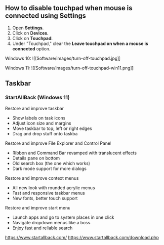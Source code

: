 
## How to disable touchpad when mouse is connected using Settings

1.  Open **Settings**.
2.  Click on **Devices**.
3.  Click on **Touchpad**.
4.  Under "Touchpad," clear the **Leave touchpad on when a mouse is connected** option.

Windows 10:
![[Software/images/turn-off-touchpad.jpg]]

Windows 11:
![[Software/images/turn-off-touchpad-win11.png]]

## Taskbar

### StartAllBack (Windows 11)

Restore and improve taskbar
-   Show labels on task icons
-   Adjust icon size and margins
-   Move taskbar to top, left or right edges
-   Drag and drop stuff onto taskba

Restore and improve File Explorer and Control Panel
-   Ribbon and Command Bar revamped with translucent effects
-   Details pane on bottom
-   Old search box (the one which works)
-   Dark mode support for more dialogs

Restore and improve context menus
-   All new look with rounded acrylic menus
-   Fast and responsive taskbar menus
-   New fonts, better touch support

Restore and improve start menu
-   Launch apps and go to system places in one click
-   Navigate dropdown menus like a boss
-   Enjoy fast and reliable search


https://www.startallback.com/
https://www.startallback.com/download.php